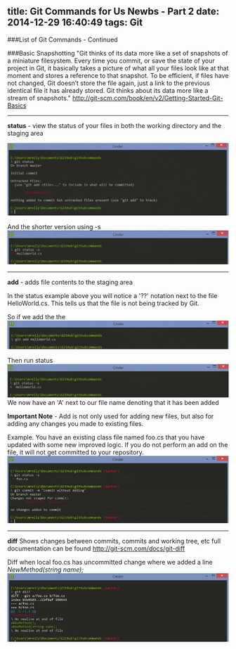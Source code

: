title: Git Commands for Us Newbs - Part 2
date: 2014-12-29 16:40:49
tags: Git
---

###List of Git Commands - Continued

###Basic Snapshotting
"Git thinks of its data more like a set of snapshots of a miniature filesystem. Every time you commit, or save the state of your project in Git, it basically takes a picture of what all your files look like at that moment and stores a reference to that snapshot. To be efficient, if files have not changed, Git doesn’t store the file again, just a link to the previous identical file it has already stored. Git thinks about its data more like a stream of snapshots."
http://git-scm.com/book/en/v2/Getting-Started-Git-Basics

---
__status__ - view the status of your files in both the working directory and the staging area

![](../img/12292014/git_status_s.PNG)

And the shorter version using -s
![](../img/12292014/git_status.PNG)

---
__add__ - adds file contents to the staging area

In the status example above you will notice a '??' notation next to the file HelloWorld.cs. This tells us that the file is not being tracked by Git.

So if we add the the
![](../img/12292014/gitadd.PNG)

Then run status
![](../img/12292014/git_status_afteradd.PNG)
We now have an 'A' next to our file name denoting that it has been added

__Important Note__ - Add is not only used for adding new files, but also for adding any changes you made to existing files.  

Example. You have an existing class file named foo.cs that you have updated with some new improved logic. If you do not perform an add on the file, it will not get committed to your repository.
![](../img/12292014/gitcommitwithoutadd.PNG)

---
__diff__ Shows changes between commits, commits and working tree, etc
full documentation can be found http://git-scm.com/docs/git-diff

Diff when local foo.cs has uncommitted change where we added a line _NewMethod(string name);_
![](../img/12292014/gitDiff.PNG)
